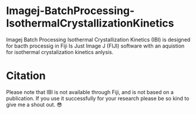 # Imagej-BatchProcessing-IsothermalCrystallizationKinetics
Imagej Batch Processing Isothermal Crystallization Kinetics (IBI) is designed for bacth processig in Fiji Is Just Image J (FIJI) software with an aquistion for isothermal crystalization kinetics anlysis.
# Citation
Please note that IBI is not available through Fiji, and is not based on a publication. If you use it successfully for your research please be so kind to give me a shout out. 😎
